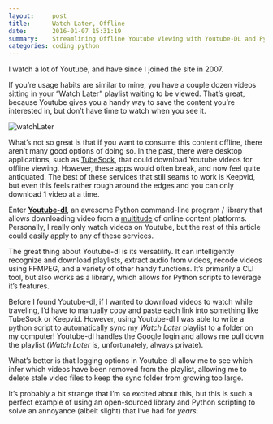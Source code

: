 ```yaml
---
layout:     post
title:      Watch Later, Offline
date:       2016-01-07 15:31:19
summary:    Streamlining Offline Youtube Viewing with Youtube-DL and Python
categories: coding python
---
```


I watch a lot of Youtube, and have since I joined the site in 2007.

If you’re usage habits are similar to mine, you have a couple dozen videos sitting in your “Watch Later” playlist waiting to be viewed. That’s great, because Youtube gives you a handy way to save the content you’re interested in, but don’t have time to watch when you see it.

![watchLater](https://cdn-images-1.medium.com/max/1600/1*jbci0mqf9Ui1FwDBUmAwPw.png)

What’s not so great is that if you want to consume this content offline, there aren’t many good options of doing so. In the past, there were desktop applications, such as [TubeSock](http://stinkbot.com/), that could download Youtube videos for offline viewing. However, these apps would often break, and now feel quite antiquated. The best of these services that still seams to work is Keepvid, but even this feels rather rough around the edges and you can only download 1 video at a time.
<!--break-->
Enter **[Youtube-dl](https://github.com/rg3/youtube-dl/)**, an awesome Python command-line program / library that allows downloading video from a [multitude](https://github.com/rg3/youtube-dl/blob/master/docs/supportedsites.md) of online content platforms. Personally, I really only watch videos on Youtube, but the rest of this article could easily apply to any of these services.

The great thing about Youtube-dl is its versatility. It can intelligently recognize and download playlists, extract audio from videos, recode videos using FFMPEG, and a variety of other handy functions. It’s primarily a CLI tool, but also works as a library, which allows for Python scripts to leverage it’s features.

Before I found Youtube-dl, if I wanted to download videos to watch while traveling, I’d have to manually copy and paste each link into something like TubeSock or Keepvid. However, using Youtube-dl I was able to write a python script to automatically sync my *Watch Later* playlist to a folder on my computer! Youtube-dl handles the Google login and allows me pull down the playlist (*Watch Later* is, unfortunately, always private).

What’s better is that logging options in Youtube-dl allow me to see which infer which videos have been removed from the playlist, allowing me to delete stale video files to keep the sync folder from growing too large.

It’s probably a bit strange that I’m so excited about this, but this is such a perfect example of using an open-sourced library and Python scripting to solve an annoyance (albeit slight) that I’ve had for *years*.